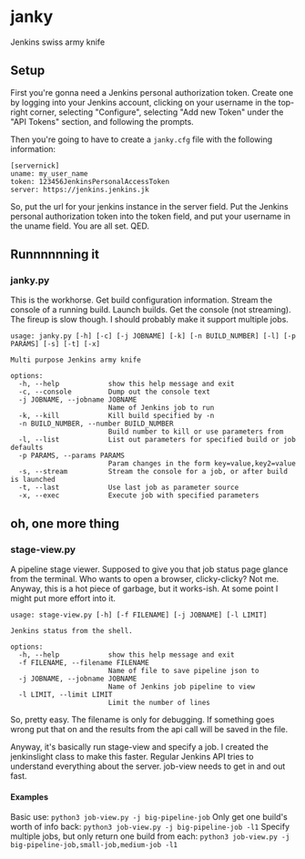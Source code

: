 # janky
Jenkins swiss army knife

## Setup
First you're gonna need a Jenkins personal authorization token. Create one by
logging into your Jenkins account, clicking on your username in the top-right
corner, selecting "Configure", selecting "Add new Token" under the "API Tokens"
section, and following the prompts.

Then you're going to have to create a `janky.cfg` file with the following information:
```
[servernick]
uname: my_user_name
token: 123456JenkinsPersonalAccessToken
server: https://jenkins.jenkins.jk
```
So, put the url for your jenkins instance in the server field. Put the Jenkins
personal authorization token into the token field, and put your username in the
uname field. You are all set. QED.

## Runnnnnning it
### janky.py
This is the workhorse. Get build configuration information. Stream the console
of a running build. Launch builds. Get the console (not streaming). The fireup is slow though. I should probably make it support multiple jobs.

```
usage: janky.py [-h] [-c] [-j JOBNAME] [-k] [-n BUILD_NUMBER] [-l] [-p PARAMS] [-s] [-t] [-x]

Multi purpose Jenkins army knife

options:
  -h, --help            show this help message and exit
  -c, --console         Dump out the console text
  -j JOBNAME, --jobname JOBNAME
                        Name of Jenkins job to run
  -k, --kill            Kill build specified by -n
  -n BUILD_NUMBER, --number BUILD_NUMBER
                        Build number to kill or use parameters from
  -l, --list            List out parameters for specified build or job defaults
  -p PARAMS, --params PARAMS
                        Param changes in the form key=value,key2=value
  -s, --stream          Stream the console for a job, or after build is launched
  -t, --last            Use last job as parameter source
  -x, --exec            Execute job with specified parameters
```

## oh, one more thing
### stage-view.py
A pipeline stage viewer. Supposed to give you that job status page glance from
the terminal. Who wants to open a browser, clicky-clicky? Not me.  Anyway, this
is a hot piece of garbage, but it works-ish. At some point I might put more
effort into it.

```
usage: stage-view.py [-h] [-f FILENAME] [-j JOBNAME] [-l LIMIT]

Jenkins status from the shell.

options:
  -h, --help            show this help message and exit
  -f FILENAME, --filename FILENAME
                        Name of file to save pipeline json to
  -j JOBNAME, --jobname JOBNAME
                        Name of Jenkins job pipeline to view
  -l LIMIT, --limit LIMIT
                        Limit the number of lines
```

So, pretty easy. The filename is only for debugging. If something goes wrong
put that on and the results from the api call will be saved in the file.

Anyway, it's basically run stage-view and specify a job. I created the
jenkinslight class to make this faster. Regular Jenkins API tries to understand
everything about the server. job-view needs to get in and out fast.

#### Examples
Basic use:
`python3 job-view.py -j big-pipeline-job`
Only get one build's worth of info back:
`python3 job-view.py -j big-pipeline-job -l1`
Specify multiple jobs, but only return one build from each:
`python3 job-view.py -j big-pipeline-job,small-job,medium-job -l1`

